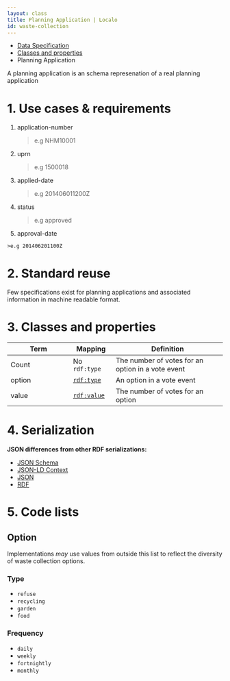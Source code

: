 ```yaml
---
layout: class
title: Planning Application | Localo
id: waste-collection
---
```


<ul class="breadcrumb">
  <li><a href="/specs/">Data Specification</a></li>
  <li><a href="/specs/#classes-and-properties">Classes and properties</a></li>
  <li class="active">Planning Application</li>
</ul>

A planning application is an schema represenation of a real planning application

<h1 id="use-cases-and-requirements">1. Use cases &amp; requirements</h1>

1.  application-number
    
    >e.g NHM10001

2.  uprn

    >e.g 1500018

3.  applied-date

    >e.g 201406011200Z

4.  status

    >e.g approved

5.   approval-date

    >e.g 201406201100Z

<h1 id="standard-reuse">2. Standard reuse</h1>

Few specifications exist for planning applications and associated information in machine readable format.

<h1 id="classes-and-properties">3. Classes and properties</h1>

<table>
  <thead>
    <tr>
      <th width="130">Term</th>
      <th>Mapping</th>
      <th>Definition</th>
    </tr>
  </thead>
  <tbody>
    <tr>
      <td>Count</td>
      <td>No <code>rdf:type</code></td>
      <td>The number of votes for an option in a vote event</td>
    </tr>
    <tr id="rdf:type">
      <td>option</td>
      <td><code><a href="http://www.w3.org/TR/rdf-schema/#ch_type" title="http://www.w3.org/1999/02/22-rdf-syntax-ns#type">rdf:type</a></code></td>
      <td>An option in a vote event</td>
    </tr>
    <tr id="rdf:value">
      <td>value</td>
      <td><code><a href="http://www.w3.org/TR/rdf-schema/#ch_value" title="http://www.w3.org/1999/02/22-rdf-syntax-ns#value">rdf:value</a></code></td>
      <td>The number of votes for an option</td>
    </tr>
  </tbody>
</table>

<h1 id="serialization">4. Serialization</h1>

**JSON differences from other RDF serializations:**

<ul class="nav nav-tabs no-js">
  <li><a href="#count-schema">JSON Schema</a></li>
  <li><a href="#count-context">JSON-LD Context</a></li>
  <li class="active"><a href="#count-json">JSON</a></li>
  <li><a href="#count-rdf">RDF</a></li>
</ul>

<div class="tab-content no-js">
  <div class="tab-pane" id="count-schema" data-url="{{ site.url }}/schemas/planning-application.json"></div>
  <div class="tab-pane" id="count-context" data-url="{{ site.url }}/contexts/planning-application.jsonld"></div>
  <div class="tab-pane active" id="count-json" data-url="{{ site.url }}/examples/planning-application.json"></div>
  <div class="tab-pane" id="count-rdf" data-url="{{ site.url }}/examples/planning-application.ttl"></div>
</div>

<h1 id="code-lists">5. Code lists</h1>

## Option

Implementations <em class="rfc2119">may</em> use values from outside this list to reflect the diversity of waste collection options.

### Type

* `refuse`
* `recycling`
* `garden`
* `food`

### Frequency

* `daily`
* `weekly`
* `fortnightly`
* `monthly`